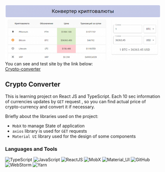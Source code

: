 [![header](https://github.com/laruse91/004.crypto-coverter/blob/main/public/title.png?raw=true)](https://crypto-converter.web.app)  
You can see and test site by the link below:   
[Crypto-converter](https://crypto-converter.web.app)

## Crypto Converter
This is learning project on React JS and TypeScript. Each 10 sec information of currencies updates by `GET` request , so you can find actual price of crypto-currency and convert it if necessary.

Briefly about the libraries used on the project:
* `MobX` to manage State of application
* `axios` library is used for `GET` requests
* `Material UI` library used for the design of some components


### Languages and Tools
![TypeScript](https://img.shields.io/badge/-TypeScript-%233178c6?style=flat-square&logo=typescript&logoColor=white 'TypeScript')
![JavaScript](https://img.shields.io/badge/-JavaScript-%23DAF7A6?style=flat-square&logo=javaScript&logoColor=%23607d8b 'JavaScript')
![ReactJS](https://img.shields.io/badge/-React_JS-%2361dafb?style=flat-square&logo=react&logoColor=%23000000 'React JS')
![MobX](https://img.shields.io/badge/-MobX-%23f9a825?style=flat-square&logo=mobx&logoColor=%23616161 'MobX')
![Material_UI](https://img.shields.io/badge/-Material_UI-%231976d2?style=flat-square&logo=material-ui 'AntDesign')
![GitHub](https://img.shields.io/badge/-GitHub-%23212121?style=flat-square&logo=gitHub 'GitHub')
![WebStorm](https://img.shields.io/badge/-WebStorm-%23607d8b?style=flat-square&logo=webstorm&logoColor=white 'WebStorm')
![Yarn](https://img.shields.io/badge/-Yarn-%23eeeeee?style=flat-square&logo=yarn 'Yarn')
